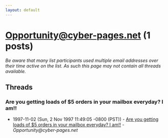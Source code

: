 ```yaml
---
layout: default
---
```


# Opportunity@cyber-pages.net (1 posts)

_Be aware that many list participants used multiple email addresses over their time active on the list. As such this page may not contain all threads available._

## Threads

### Are you getting loads of $5 orders in your mailbox everyday?  I am!!
+ 1997-11-02 (Sun, 2 Nov 1997 11:49:05 -0800 (PST)) - [Are you getting loads of $5 orders in your mailbox everyday?  I am!!](/archive/1997/11/c37ec948611b2faeb7cbc5e65636c002258b46e1d27770b3349f0830df432d64) - _Opportunity@cyber-pages.net_

